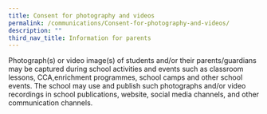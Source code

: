 ```yaml
---
title: Consent for photography and videos
permalink: /communications/Consent-for-photography-and-videos/
description: ""
third_nav_title: Information for parents
---
```

Photograph(s) or video image(s) of students and/or their parents/guardians may be captured during school activities and events such as classroom lessons, CCA,enrichment programmes, school camps and other school events. The school may use and publish such photographs and/or video recordings in school publications, website, social media channels, and other communication channels.